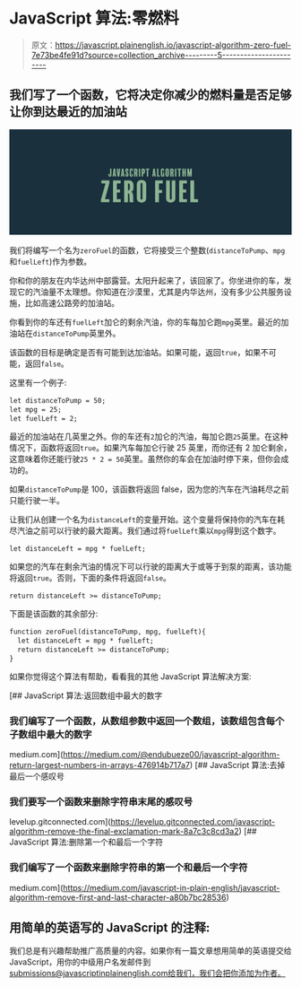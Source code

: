 # JavaScript 算法:零燃料

> 原文：<https://javascript.plainenglish.io/javascript-algorithm-zero-fuel-7e73be4fe91d?source=collection_archive---------5----------------------->

## 我们写了一个函数，它将决定你减少的燃料量是否足够让你到达最近的加油站

![](img/3a74ca56d31d85e579691105543b44f1.png)

我们将编写一个名为`zeroFuel`的函数，它将接受三个整数(`distanceToPump`、`mpg`和`fuelLeft`)作为参数。

你和你的朋友在内华达州中部露营。太阳升起来了，该回家了。你坐进你的车，发现它的汽油量不太理想。你知道在沙漠里，尤其是内华达州，没有多少公共服务设施，比如高速公路旁的加油站。

你看到你的车还有`fuelLeft`加仑的剩余汽油，你的车每加仑跑`mpg`英里。最近的加油站在`distanceToPump`英里外。

该函数的目标是确定是否有可能到达加油站。如果可能，返回`true`，如果不可能，返回`false`。

这里有一个例子:

```
let distanceToPump = 50;
let mpg = 25;
let fuelLeft = 2;
```

最近的加油站在几英里之外。你的车还有`2`加仑的汽油，每加仑跑`25`英里。在这种情况下，函数将返回`true`。如果汽车每加仑行驶 25 英里，而你还有 2 加仑剩余，这意味着你还能行驶`25 * 2 = 50`英里。虽然你的车会在加油时停下来，但你会成功的。

如果`distanceToPump`是 100，该函数将返回 false，因为您的汽车在汽油耗尽之前只能行驶一半。

让我们从创建一个名为`distanceLeft`的变量开始。这个变量将保持你的汽车在耗尽汽油之前可以行驶的最大距离。我们通过将`fuelLeft`乘以`mpg`得到这个数字。

```
let distanceLeft = mpg * fuelLeft;
```

如果您的汽车在剩余汽油的情况下可以行驶的距离大于或等于到泵的距离，该功能将返回`true`。否则，下面的条件将返回`false`。

```
return distanceLeft >= distanceToPump;
```

下面是该函数的其余部分:

```
function zeroFuel(distanceToPump, mpg, fuelLeft){
  let distanceLeft = mpg * fuelLeft; 
  return distanceLeft >= distanceToPump;
}
```

如果你觉得这个算法有帮助，看看我的其他 JavaScript 算法解决方案:

[](https://medium.com/@endubueze00/javascript-algorithm-return-largest-numbers-in-arrays-476914b717a7) [## JavaScript 算法:返回数组中最大的数字

### 我们编写了一个函数，从数组参数中返回一个数组，该数组包含每个子数组中最大的数字

medium.com](https://medium.com/@endubueze00/javascript-algorithm-return-largest-numbers-in-arrays-476914b717a7) [](https://levelup.gitconnected.com/javascript-algorithm-remove-the-final-exclamation-mark-8a7c3c8cd3a2) [## JavaScript 算法:去掉最后一个感叹号

### 我们要写一个函数来删除字符串末尾的感叹号

levelup.gitconnected.com](https://levelup.gitconnected.com/javascript-algorithm-remove-the-final-exclamation-mark-8a7c3c8cd3a2) [](https://medium.com/javascript-in-plain-english/javascript-algorithm-remove-first-and-last-character-a80b7bc28536) [## JavaScript 算法:删除第一个和最后一个字符

### 我们编写了一个函数来删除字符串的第一个和最后一个字符

medium.com](https://medium.com/javascript-in-plain-english/javascript-algorithm-remove-first-and-last-character-a80b7bc28536) 

## **用简单的英语写的 JavaScript 的注释:**

我们总是有兴趣帮助推广高质量的内容。如果你有一篇文章想用简单的英语提交给 JavaScript，用你的中级用户名发邮件到 submissions@javascriptinplainenglish.com[给我们，我们会把你添加为作者。](mailto:submissions@javascriptinplainenglish.com)